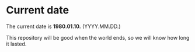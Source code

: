 # Current date

The current date is **1980.01.10.** (YYYY.MM.DD.)

This repository will be good when the world ends, so we will know how long it lasted.